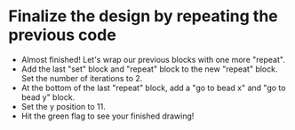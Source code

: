 # Finalize the design by repeating the previous code

- Almost finished! Let's wrap our previous blocks with one more "repeat".
- Add the last "set" block and "repeat" block to the new "repeat" block. Set the number of iterations to 2.
- At the bottom of the last "repeat" block, add a "go to bead x" and "go to bead y" block.
- Set the y position to 11.
- Hit the green flag to see your finished drawing!
